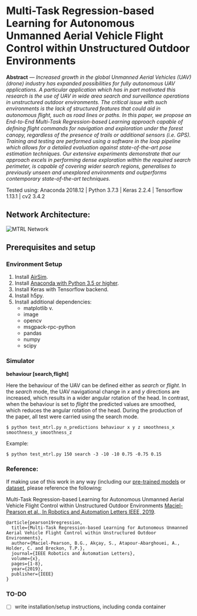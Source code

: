 # Multi-Task Regression-based Learning for Autonomous Unmanned Aerial Vehicle Flight Control within Unstructured Outdoor Environments



**Abstract** *— Increased growth in the global Unmanned Aerial Vehicles (UAV) (drone) industry has expanded possibilities for fully autonomous UAV applications. A particular application which has in part motivated this research is the use of UAV in wide area search and surveillance operations in unstructured outdoor environments. The critical issue with such environments is the lack of structured features that could aid in autonomous ﬂight, such as road lines or paths. In this paper, we propose an End-to-End Multi-Task Regression-based Learning approach capable of deﬁning ﬂight commands for navigation and exploration under the forest canopy, regardless of the presence of trails or additional sensors (i.e. GPS). Training and testing are performed using a software in the loop pipeline which allows for a detailed evaluation against state-of-the-art pose estimation techniques. Our extensive experiments demonstrate that our approach excels in performing dense exploration within the required search perimeter, is capable of covering wider search regions, generalises to previously unseen and unexplored environments and outperforms contemporary state-of-the-art techniques.*

Tested using: Anaconda 2018.12 | Python 3.7.3 | Keras 2.2.4 | Tensorflow 1.13.1 | cv2 3.4.2

## Network Architecture:

![MTRL Network](https://github.com/brunapearson/mtrl-auto-uav/blob/master/images/fig2.jpg)

## Prerequisites and setup


### Environment Setup

1. Install [AirSim](https://github.com/microsoft/AirSim).
2. Install [Anaconda with Python 3.5 or higher](https://www.anaconda.com/distribution/).
3. Install Keras with Tensorflow backend.
4. Install h5py.
5. Install additional dependencies:
   * matplotlib v.
   * image
   * opencv
   * msgpack-rpc-python
   * pandas
   * numpy
   * scipy

### Simulator 

**behaviour [search,flight]**

Here the behaviour of the UAV can be defined either as *search* or *flight*. In the *search* mode, the UAV navigational change in *x* and *y* directions are increased, which results in a wider angular rotation of the head. In contrast, when the behaviour is set to *flight* the predicted values are smoothed, which reduces the angular rotation of the head. During the production of the paper, all test were carried using the search mode.

```
$ python test_mtrl.py n_predictions behaviour x y z smoothness_x smoothness_y smoothness_z
```
Example:
```
$ python test_mtrl.py 150 search -3 -10 -10 0.75 -0.75 0.15
```
### Reference:
If making use of this work in any way (including our [pre-trained models](https://zenodo.org/record/3338078#.XS32h-hKguU) or [dataset](https://zenodo.org/record/3270774#.XS32sehKguU), please reference the following:

Multi-Task Regression-based Learning for Autonomous Unmanned Aerial Vehicle Flight Control within Unstructured Outdoor Environments 
[Maciel-Pearson et al., In Robotics and Automation Letters IEEE, 2019]( ).

```
@article{pearson19regression,
  title={Multi-Task Regression-based Learning for Autonomous Unmanned Aerial Vehicle Flight Control within Unstructured Outdoor Environments},
  author={Maciel-Pearson, B.G., Akçay, S., Atapour-Abarghouei, A., Holder, C. and Breckon, T.P.},
  journal={IEEE Robotics and Automation Letters},
  volume={x},
  pages={1-8},
  year={2019},
  publisher={IEEE}
}
```

### TO-DO
- [ ] write installation/setup instructions, including conda container
